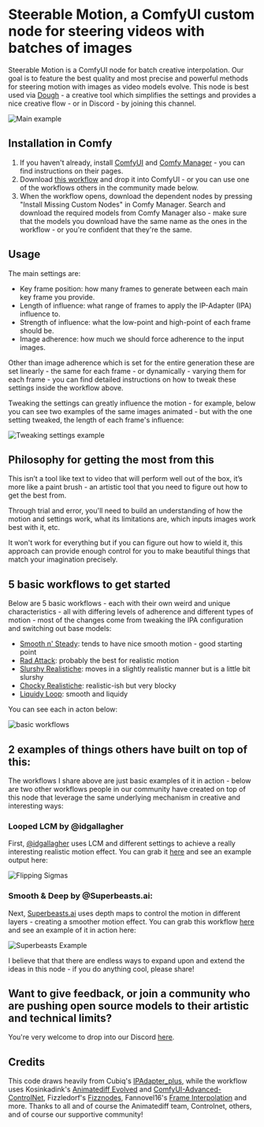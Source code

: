 # Steerable Motion, a ComfyUI custom node for steering videos with batches of images

Steerable Motion is a ComfyUI node for batch creative interpolation. Our goal is to feature the best quality and most precise and powerful methods for steering motion with images as video models evolve.	This node is best used via [Dough](https://github.com/banodoco/dough) - a creative tool which simplifies the settings and provides a nice creative flow - or in Discord - by joining this channel.

![Main example](https://github.com/banodoco/steerable-motion/blob/main/demo/main_example.gif)

## Installation in Comfy

1. If you haven't already, install [ComfyUI](https://github.com/comfyanonymous/ComfyUI) and [Comfy Manager](https://github.com/ltdrdata/ComfyUI-Manager) - you can find instructions on their pages.
2. Download [this workflow](https://raw.githubusercontent.com/banodoco/steerable-motion/main/demo/steerable-motion_smooth-n-steady.json) and drop it into ComfyUI - or you can use one of the workflows others in the community made below.
3. When the workflow opens, download the dependent nodes by pressing "Install Missing Custom Nodes" in Comfy Manager. Search and download the required models from Comfy Manager also - make sure that the models you download have the same name as the ones in the workflow - or you're confident that they're the same.

## Usage

The main settings are:

- Key frame position: how many frames to generate between each main key frame you provide.
- Length of influence: what range of frames to apply the IP-Adapter (IPA) influence to.
- Strength of influence: what the low-point and high-point of each frame should be.
- Image adherence: how much we should force adherence to the input images.

Other than image adherence which is set for the entire generation these are set linearly - the same for each frame - or dynamically - varying them for each frame - you can find detailed instructions on how to tweak these settings inside the workflow above.

Tweaking the settings can greatly influence the motion - for example, below you can see two examples of the same images animated - but with the one setting tweaked, the length of each frame's influence:

![Tweaking settings example](https://github.com/banodoco/steerable-motion/blob/main/demo/tweaking_settings.gif)

## Philosophy for getting the most from this

This isn’t a tool like text to video that will perform well out of the box, it’s more like a paint brush - an artistic tool that you need to figure out how to get the best from. 

Through trial and error, you'll need to build an understanding of how the motion and settings work, what its limitations are, which inputs images work best with it, etc.

It won't work for everything but if you can figure out how to wield it, this approach can provide enough control for you to make beautiful things that match your imagination precisely.

## 5 basic workflows to get started

Below are 5 basic workflows - each with their own weird and unique characteristics - all with differing levels of adherence and different types of motion - most of the changes come from tweaking the IPA configuration and switching out base models:

- [Smooth n' Steady](https://raw.githubusercontent.com/banodoco/steerable-motion/main/demo/steerable-motion_smooth-n-steady.json): tends to have nice smooth motion - good starting point
- [Rad Attack](https://raw.githubusercontent.com/banodoco/steerable-motion/main/demo/steerable-motion_rad-attack.json): probably the best for realistic motion
- [Slurshy Realistiche](https://raw.githubusercontent.com/banodoco/steerable-motion/main/demo/steerable-motion_slurshy-realistiche.json): moves in a slightly realistic manner but is a little bit slurshy
- [Chocky Realistiche](https://raw.githubusercontent.com/banodoco/steerable-motion/main/demo/steerable-motion_chocky-realistiche.json): realistic-ish but very blocky
- [Liquidy Loop](https://raw.githubusercontent.com/banodoco/steerable-motion/main/demo/steerable-motion_liquidy_loop.json): smooth and liquidy

You can see each in acton below:

![basic workflows](https://github.com/banodoco/steerable-motion/blob/main/demo/basic_workflows.gif)

## 2 examples of things others have built on top of this:

The workflows I share above are just basic examples of it in action - below are two other workflows people in our community have created on top of this node that leverage the same underlying mechanism in creative and interesting ways:

### Looped LCM by @idgallagher

First, [@idgallagher](https://twitter.com/idgallagher) uses LCM and different settings to achieve a really interesting realistic motion effect. You can grab it [here](https://github.com/IDGallagher/storage/blob/main/chiff_distilled_sm.json) and see an example output here:

![Flipping Sigmas](https://github.com/banodoco/steerable-motion/blob/main/demo/flipping_sigmas.gif)

### Smooth & Deep by @Superbeasts.ai:

Next, [Superbeasts.ai](https://www.instagram.com/superbeasts) uses depth maps to control the motion in different layers - creating a smoother motion effect. You can grab this workflow [here](https://github.com/banodoco/Steerable-Motion/blob/main/demo/SuperBeasts-POM-SmoothBatchCreative-V1.3.1.json) and see an example of it in action here:

![Superbeasts Example](https://github.com/banodoco/steerable-motion/blob/main/demo/superbeasts.gif)

I believe that that there are endless ways to expand upon and extend the ideas in this node - if you do anything cool, please share!

## Want to give feedback, or join a community who are pushing open source models to their artistic and technical limits?

You're very welcome to drop into our Discord [here](https://discord.com/invite/8Wx9dFu5tP).

## Credits

This code draws heavily from Cubiq's [IPAdapter_plus](https://github.com/cubiq/ComfyUI_IPAdapter_plus), while the workflow uses Kosinkadink's [Animatediff Evolved](https://github.com/Kosinkadink/ComfyUI-AnimateDiff-Evolved) and [ComfyUI-Advanced-ControlNet](https://github.com/Kosinkadink/ComfyUI-Advanced-ControlNet), Fizzledorf's [Fizznodes](https://github.com/FizzleDorf/ComfyUI_FizzNodes), Fannovel16's [Frame Interpolation](https://github.com/Fannovel16/ComfyUI-Frame-Interpolation) and more. Thanks to all and of course the Animatediff team, Controlnet, others, and of course our supportive community!

